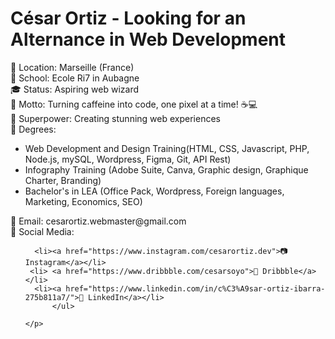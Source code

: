 <body>

  <h1>César Ortiz - Looking for an Alternance in Web Development</h1>

  <p>
    📍 Location: Marseille (France)<br>
        🏫 School: Ecole Ri7 in Aubagne<br>
    🎓 Status: Aspiring web wizard<br>
    🚀 Motto: Turning caffeine into code, one pixel at a time! ☕💻<br>
    💫 Superpower: Creating stunning web experiences<br>
    📖 Degrees:
    <ul>
      <li>Web Development and Design Training(HTML, CSS, Javascript, PHP, Node.js, mySQL, Wordpress, Figma, Git, API Rest)
</li>
      <li>Infography Training (Adobe Suite, Canva, Graphic design, Graphique Charter, Branding)</li>
      <li>Bachelor's in LEA (Office Pack, Wordpress, Foreign languages, Marketing, Economics, SEO)</li>
    </ul>
  </p>

  <footer>
    <p>
      📧 Email: cesarortiz.webmaster@gmail.com<br>
      💬 Social Media:
          <ul>

      <li><a href="https://www.instagram.com/cesarortiz.dev">📷 Instagram</a></li>
     <li> <a href="https://www.dribbble.com/cesarsoyo">🏀 Dribbble</a></li>
      <li><a href="https://www.linkedin.com/in/c%C3%A9sar-ortiz-ibarra-275b811a7/">💼 LinkedIn</a></li>
          </ul>

    </p>
  </footer>

</body>
